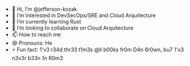 - 👋 Hi, I’m @jefferson-kozak
- 👀 I’m interested in DevSecOps/SRE and Cloud Arquitecture
- 🌱 I’m currently learning Rust 
- 💞️ I’m looking to collaborate on Cloud Arquitecture
- 📫 How to reach me 
- 😄 Pronouns: He
- ⚡ Fun fact: 1'v3 r34d thr33 t1m3s @ll b00ks fr0m D4n 8r0wn, bu7 1'v3 n3v3r b33n 1n R0m3


<!---
jefferson-kozak/jefferson-kozak is a ✨ special ✨ repository because its `README.md` (this file) appears on your GitHub profile.
You can click the Preview link to take a look at your changes.
--->
